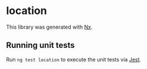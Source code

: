 # location

This library was generated with [Nx](https://nx.dev).

## Running unit tests

Run `ng test location` to execute the unit tests via [Jest](https://jestjs.io).
